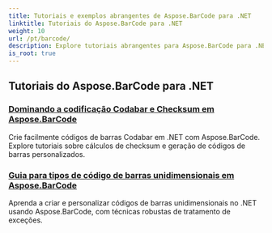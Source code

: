 ```yaml
---
title: Tutoriais e exemplos abrangentes de Aspose.BarCode para .NET
linktitle: Tutoriais do Aspose.BarCode para .NET
weight: 10
url: /pt/barcode/
description: Explore tutoriais abrangentes para Aspose.BarCode para .NET. Aprenda a gerar, personalizar e gerenciar códigos de barras com guias detalhados passo a passo.
is_root: true
---
```

## Tutoriais do Aspose.BarCode para .NET
### [Dominando a codificação Codabar e Checksum em Aspose.BarCode](./mastering-codabar-encoding-and-checksum/)
Crie facilmente códigos de barras Codabar em .NET com Aspose.BarCode. Explore tutoriais sobre cálculos de checksum e geração de códigos de barras personalizados.
### [Guia para tipos de código de barras unidimensionais em Aspose.BarCode](./guide-one-dimensional-barcode-types/)
Aprenda a criar e personalizar códigos de barras unidimensionais no .NET usando Aspose.BarCode, com técnicas robustas de tratamento de exceções.